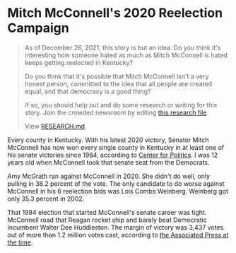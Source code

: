 # Mitch McConnell's 2020 Reelection Campaign
> As of December 26, 2021, this story is but an idea.
> Do you think it's interesting how someone hated as much 
> as Mitch McConnell is hated keeps getting reelected in Kentucky? 
> 
> Do you think that it's possible that Mitch McConnell isn't a very 
> honest person, committed to the idea that all people are created 
> equal, and that democracy is a good thing?
> 
> If so, you should help out and do some research or writing for this story. 
> Join the crowded newsroom by editing [this research file](RESEARCH.md).
> 
> View [RESEARCH.md](RESEARCH.md).

Every county in Kentucky. With his latest 2020 victory, Senator Mitch McConnell has now won every single county in Kentucky in at least one of his senate victories since 1984, according to [Center for Politics](https://centerforpolitics.org/crystalball/articles/coalition-shifts-in-senate-races-sc-ky-il/). I was 12 years old when McConnell took that senate seat from the Democrats.

Amy McGrath ran against McConnell in 2020. She didn't do well, only pulling in 38.2 percent of the vote. The only candidate to do worse against McConnell in his 6 reelection bids was Lois Combs Weinberg. Weinberg got only 35.3 percent in 2002.

That 1984 election that started McConnell's senate career was tight. McConnell road that Reagan rocket ship and barely beat Democratic Incumbent Walter Dee Huddleston. The margin of victory was 3,437 votes out of more than 1.2 million votes cast, according to [the Associated Press at the time](https://news.google.com/newspapers?id=XLRDAAAAIBAJ&pg=1340,2543281).